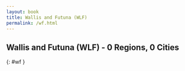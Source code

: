 ```yaml
---
layout: book
title: Wallis and Futuna (WLF)
permalink: /wf.html
---
```


## Wallis and Futuna (WLF) - 0 Regions, 0 Cities
{: #wf }






 
